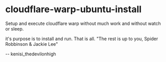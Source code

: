 # cloudflare-warp-ubuntu-install
Setup and execute cloudflare warp without much work and without watch or sleep.

it's purpose is to install and run. That is all. "The rest is up to you, Spider Robbinson & Jackie Lee"

-- kenisi_thedevilonhigh
